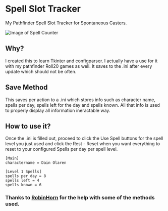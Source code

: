 # Spell Slot Tracker
My Pathfinder Spell Slot Tracker for Spontaneous Casters.

![Image of Spell Counter](https://i.imgur.com/P8XSlzF.png)

## Why?
I created this to learn Tkinter and configparser.
I actually have a use for it with my pathfinder Roll20 games as well. It saves to the .ini after every update which should not be often.

## Save Method
This saves per action to a .ini which stores info such as character name, spells per day, spells left for the day and spells known. All that info is used to properly display all information ineractable way.

## How to use it?
Once the .ini is filled out, proceed to click the Use Spell buttons for the spell level you just used and click the Rest - Reset when you want everything to reset to your configured Spells per day per spell level.

```
[Main]
charactername = Dain Olaren

[Level 1 Spells]
spells per day = 8
spells left = 4
spells known = 6
```

### Thanks to [RobinHorn](https://github.com/rellissc) for the help with some of the methods used.
